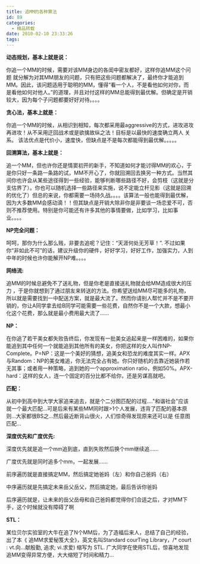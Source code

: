 ```yaml
---
title: 追MM的各种算法
id: 89
categories:
  - 精品转载
date: 2010-02-10 23:33:26
tags:
---
```


**动态规划，基本上就是说：**

你追一个MM的时候，需要对该MM身边的各闺中密友都好，这样你追MM这个问题 就分解为对其MM朋友的问题，只有把这些问题都解决了，最终你才能追到MM。因此，该问题适用于聪明的MM，懂得&ldquo;看一个人，不是看他如何对你，而是看他如何对他人。&rdquo;的道理，并且对付这样的MM总能得到最优解。但确定是开销 较大，因为每个子问题都要好好对待。。。。

<!--more-->

**贪心法，基本上就是：**

你追一个MM的时候，从相识到相知，每次都采用最aggressive的方式，进攻进攻 再进攻！从不采用迂回战术或是欲擒故纵之法！目标是以最快的速度确立两人 关系。 该法优点是代价小，速度快，但缺点是不是每次都能得到最优解。。。。。

**回溯算法，基本上就是：**

追一个MM，但也许你还是情窦初开的新手，不知道如何才能讨得MM的欢心，于是你只好一条路一条路的试，MM不开心了，你就回溯回去换另一种方式。当然其间你也许会从某些途径得到一些经验，能够判断哪些路径不好，会剪枝（这就是分支估界了）。你也可以随机选择一些路径来实施，说不定能立杆见影（这就是回溯的优化了）但总的来说，你都需要一场持久战。。。。该算法一般也能得到最优解，因为大多数MM会感动滴！！但其缺点是开销大除非你是非要谈一场恋爱不可，否则不推荐使用。特别是你可能还有许多其他的事情要做，比如学习，比如事业。。。。

**NP完全问题：**

呵呵，那你为什么那么贱，非要去追呢？记住：&ldquo;天涯何处无芳草！&rdquo;. 不过如果你&ldquo;非如此不可&rdquo;的话，建议升级你的硬件，好好学习，好好工作，加强实力，人到中年的时候也许你能解开NP难。。。。

**网络流:**

追MM的时候总避免不了送礼物，但是你老是直接送礼物就会给MM造成很大的压力 ，于是你就想到了通过朋友来转送的方法。你希望送给MM尽可能多的礼物，所以就是需要找到一中配送方案，就是最大流了。然而你请别人帮忙并不是不要开销的，你让A同学拿去给B同学可能需要一些花费，自然你不是一个大款，想最小化这个花费，那么就是最小费用最大流了&hellip;&hellip;

**NP：**

在你追了若干美女都失败告终后，你发现有一批美女追起来是一样困难的，如果你能追到其中任何一个就能追到其他所有的美女，你把这样的女人叫作NP-Complete。P=NP：这是一个美好的猜想，追美女和恐龙的难度其实一样。APX与Random：NP的美女难追，你无法完全占有她。你只好随机的去靠近她装作若无其事；或者用一种策略，追到她的一个approximation ratio，例如50%。APX-hard：这样的女人，连一个固定的百分比都不给你，还是另谋高就吧。

**匹配：**

从初中到高中到大学大家追来追去，就是个二分图匹配的过程&hellip;.&quot;和谐社会&quot;应该就一个最大匹配&hellip;可是后来有某些MM同时跟&gt;1个人发展，违背了匹配的基本原则&hellip;大家都很BS之&hellip;然后最近断背山很火，人们惊奇得发现原来还可以是 任意图匹配&hellip;

**深度优先和广度优先:**

深度优先就是追一个mm追到底，直到失败然后换个mm继续追&hellip;&hellip;

广度优先就是同时追多个mm，一起发展&hellip;&hellip;

前序遍历就是直接搞定MM，然后搞定她爸妈（左）和你自己爸妈（右）

中序遍历就是先搞定未来岳父岳父，然后搞定她，最后告诉你爸妈

后序遍历就是，让未来的岳父岳母和自己爸妈都觉得你们合适之后，才对MM下手，这个时候就没有障碍了啊

**STL：**

某位贝尔实验室的大牛在追了N个MM后，为了造福后来人，总结了自己的经验，出了本《 追MM求爱秘笈大全》，英文名叫Standard courTing Library，/* court : vt.向&hellip;献殷勤, 追求; vi.求爱) 缩写为 STL. 广大同学在使用STL后，惊喜地发现追MM变得异常方便，大大缩短了时间和精力&hellip;

